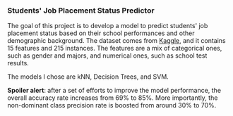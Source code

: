 <h3>Students' Job Placement Status Predictor</h3>

<p align="left">The goal of this project is to develop a model to predict students' job placement status based on their school performances and other demographic background. The dataset comes from <a href='https://www.kaggle.com/datasets/benroshan/factors-affecting-campus-placement'>Kaggle</a>, and it contains 15 features and 215 instances. The features are a mix of categorical ones, such as gender and majors, and numerical ones, such as school test results.

<p>The models I chose are kNN, Decision Trees, and SVM.</p>

<p align="left"><b>Spoiler alert</b>: after a set of efforts to improve the model performance, the overall accuracy rate increases from 69% to 85%. More importantly, the non-dominant class precision rate is boosted from around 30% to 70%.</p>